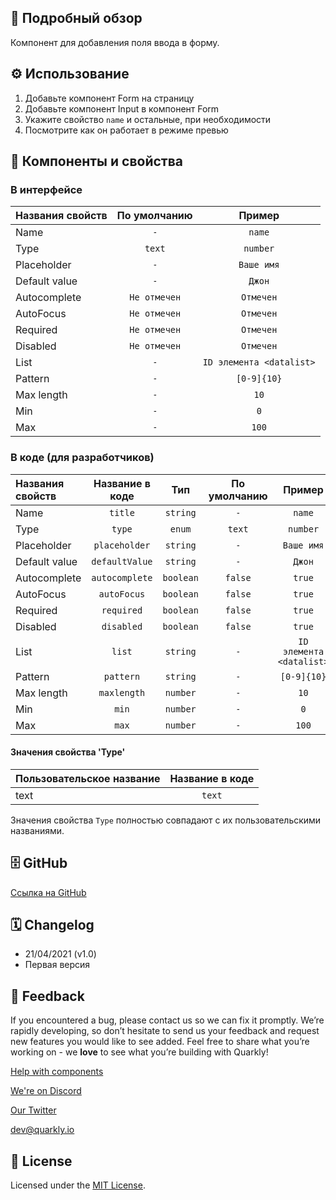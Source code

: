 ## 📖 Подробный обзор

Компонент для добавления поля ввода в форму.

## ⚙️ Использование

1.  Добавьте компонент Form на страницу
2.  Добавьте компонент Input в компонент Form
3.  Укажите свойство `name` и остальные, при необходимости
4.  Посмотрите как он работает в режиме превью

## 🧩 Компоненты и свойства

### В интерфейсе

| Названия свойств | По умолчанию |          Пример          |
| :--------------- | :----------: | :----------------------: |
| Name             |     `-`      |          `name`          |
| Type             |    `text`    |         `number`         |
| Placeholder      |     `-`      |        `Ваше имя`        |
| Default value    |     `-`      |          `Джон`          |
| Autocomplete     | `Не отмечен` |        `Отмечен`         |
| AutoFocus        | `Не отмечен` |        `Отмечен`         |
| Required         | `Не отмечен` |        `Отмечен`         |
| Disabled         | `Не отмечен` |        `Отмечен`         |
| List             |     `-`      | `ID элемента <datalist>` |
| Pattern          |     `-`      |       `[0-9]{10}`        |
| Max length       |     `-`      |           `10`           |
| Min              |     `-`      |           `0`            |
| Max              |     `-`      |          `100`           |

### В коде (для разработчиков)

| Названия свойств | Название в коде |    Тип    | По умолчанию |          Пример          |
| :--------------- | :-------------: | :-------: | :----------: | :----------------------: |
| Name             |     `title`     | `string`  |     `-`      |          `name`          |
| Type             |     `type`      |  `enum`   |    `text`    |         `number`         |
| Placeholder      |  `placeholder`  | `string`  |     `-`      |        `Ваше имя`        |
| Default value    | `defaultValue`  | `string`  |     `-`      |          `Джон`          |
| Autocomplete     | `autocomplete`  | `boolean` |   `false`    |          `true`          |
| AutoFocus        |   `autoFocus`   | `boolean` |   `false`    |          `true`          |
| Required         |   `required`    | `boolean` |   `false`    |          `true`          |
| Disabled         |   `disabled`    | `boolean` |   `false`    |          `true`          |
| List             |     `list`      | `string`  |     `-`      | `ID элемента <datalist>` |
| Pattern          |    `pattern`    | `string`  |     `-`      |       `[0-9]{10}`        |
| Max length       |   `maxlength`   | `number`  |     `-`      |           `10`           |
| Min              |      `min`      | `number`  |     `-`      |           `0`            |
| Max              |      `max`      | `number`  |     `-`      |          `100`           |

#### Значения свойства 'Type'

| Пользовательское название | Название в коде |
| :------------------------ | :-------------: |
| text                      |     `text`      |

Значения свойства `Type` полностью совпадают с их пользовательскими названиями.

## 🗄 GitHub

[Ссылка на GitHub](https://github.com/quarkly/community-kit/blob/master/src/Input/Input.js)

## 🗓 Changelog

-   21/04/2021 (v1.0)
-   Первая версия

## 📮 Feedback

If you encountered a bug, please contact us so we can fix it promptly. We’re rapidly developing, so don’t hesitate to send us your feedback and request new features you would like to see added. Feel free to share what you’re working on - we **love** to see what you’re building with Quarkly!

[Help with components](https://community.quarkly.io/c/requests/11)

[We're on Discord](https://discord.gg/f9KhSMGX)

[Our Twitter](https://twitter.com/quarklyapp)

[dev@quarkly.io](mailto:dev@quarkly.io)

## 📝 License

Licensed under the [MIT License](https://raw.githubusercontent.com/quarkly/community-kit/master/LICENSE).
